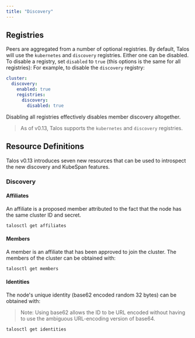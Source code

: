 ```yaml
---
title: "Discovery"
---
```


## Registries

Peers are aggregated from a number of optional registries.
By default, Talos will use the `kubernetes` and `discovery` registries.
Either one can be disabled.
To disable a registry, set `disabled` to `true` (this options is the same for all registries):
For example, to disable the `discovery` registry:

```yaml
cluster:
  discovery:
    enabled: true
    registries:
      discovery:
        disabled: true
```

Disabling all registries effectively disables member discovery altogether.

> As of v0.13, Talos supports the `kubernetes` and `discovery` registries.

## Resource Definitions

Talos v0.13 introduces seven new resources that can be used to introspect the new discovery and KubeSpan features.

### Discovery

#### Affiliates

An affiliate is a proposed member attributed to the fact that the node has the same cluster ID and secret.

```sh
talosctl get affiliates
```

#### Members

A member is an affiliate that has been approved to join the cluster.
The members of the cluster can be obtained with:

```sh
talosctl get members
```

#### Identities

The node's unique identity (base62 encoded random 32 bytes) can be obtained with:

> Note: Using base62 allows the ID to be URL encoded without having to use the ambiguous URL-encoding version of base64.

```sh
talosctl get identities
```
